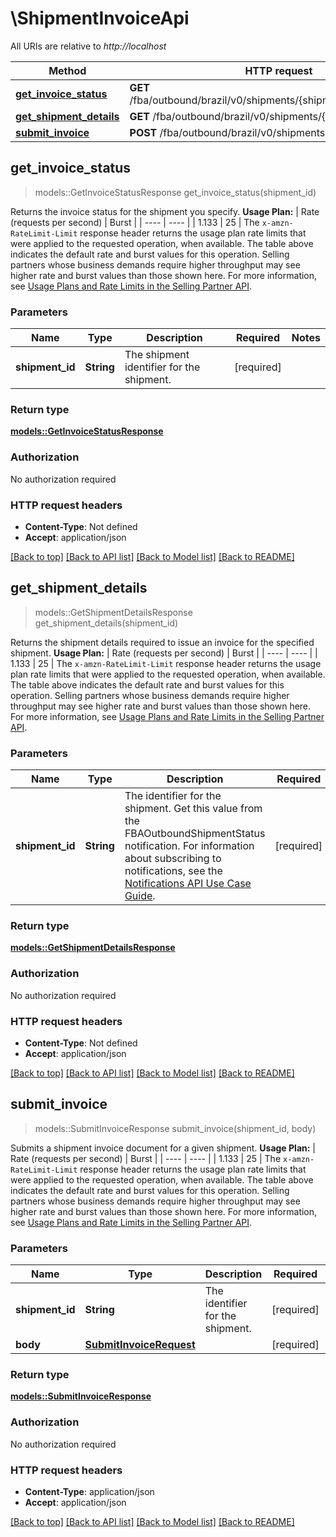 # \ShipmentInvoiceApi

All URIs are relative to *http://localhost*

Method | HTTP request | Description
------------- | ------------- | -------------
[**get_invoice_status**](ShipmentInvoiceApi.md#get_invoice_status) | **GET** /fba/outbound/brazil/v0/shipments/{shipmentId}/invoice/status | 
[**get_shipment_details**](ShipmentInvoiceApi.md#get_shipment_details) | **GET** /fba/outbound/brazil/v0/shipments/{shipmentId} | 
[**submit_invoice**](ShipmentInvoiceApi.md#submit_invoice) | **POST** /fba/outbound/brazil/v0/shipments/{shipmentId}/invoice | 



## get_invoice_status

> models::GetInvoiceStatusResponse get_invoice_status(shipment_id)


Returns the invoice status for the shipment you specify.  **Usage Plan:**  | Rate (requests per second) | Burst | | ---- | ---- | | 1.133 | 25 |  The `x-amzn-RateLimit-Limit` response header returns the usage plan rate limits that were applied to the requested operation, when available. The table above indicates the default rate and burst values for this operation. Selling partners whose business demands require higher throughput may see higher rate and burst values than those shown here. For more information, see [Usage Plans and Rate Limits in the Selling Partner API](doc:usage-plans-and-rate-limits-in-the-sp-api).

### Parameters


Name | Type | Description  | Required | Notes
------------- | ------------- | ------------- | ------------- | -------------
**shipment_id** | **String** | The shipment identifier for the shipment. | [required] |

### Return type

[**models::GetInvoiceStatusResponse**](GetInvoiceStatusResponse.md)

### Authorization

No authorization required

### HTTP request headers

- **Content-Type**: Not defined
- **Accept**: application/json

[[Back to top]](#) [[Back to API list]](../README.md#documentation-for-api-endpoints) [[Back to Model list]](../README.md#documentation-for-models) [[Back to README]](../README.md)


## get_shipment_details

> models::GetShipmentDetailsResponse get_shipment_details(shipment_id)


Returns the shipment details required to issue an invoice for the specified shipment.  **Usage Plan:**  | Rate (requests per second) | Burst | | ---- | ---- | | 1.133 | 25 |  The `x-amzn-RateLimit-Limit` response header returns the usage plan rate limits that were applied to the requested operation, when available. The table above indicates the default rate and burst values for this operation. Selling partners whose business demands require higher throughput may see higher rate and burst values than those shown here. For more information, see [Usage Plans and Rate Limits in the Selling Partner API](doc:usage-plans-and-rate-limits-in-the-sp-api).

### Parameters


Name | Type | Description  | Required | Notes
------------- | ------------- | ------------- | ------------- | -------------
**shipment_id** | **String** | The identifier for the shipment. Get this value from the FBAOutboundShipmentStatus notification. For information about subscribing to notifications, see the [Notifications API Use Case Guide](doc:notifications-api-v1-use-case-guide). | [required] |

### Return type

[**models::GetShipmentDetailsResponse**](GetShipmentDetailsResponse.md)

### Authorization

No authorization required

### HTTP request headers

- **Content-Type**: Not defined
- **Accept**: application/json

[[Back to top]](#) [[Back to API list]](../README.md#documentation-for-api-endpoints) [[Back to Model list]](../README.md#documentation-for-models) [[Back to README]](../README.md)


## submit_invoice

> models::SubmitInvoiceResponse submit_invoice(shipment_id, body)


Submits a shipment invoice document for a given shipment.  **Usage Plan:**  | Rate (requests per second) | Burst | | ---- | ---- | | 1.133 | 25 |  The `x-amzn-RateLimit-Limit` response header returns the usage plan rate limits that were applied to the requested operation, when available. The table above indicates the default rate and burst values for this operation. Selling partners whose business demands require higher throughput may see higher rate and burst values than those shown here. For more information, see [Usage Plans and Rate Limits in the Selling Partner API](doc:usage-plans-and-rate-limits-in-the-sp-api).

### Parameters


Name | Type | Description  | Required | Notes
------------- | ------------- | ------------- | ------------- | -------------
**shipment_id** | **String** | The identifier for the shipment. | [required] |
**body** | [**SubmitInvoiceRequest**](SubmitInvoiceRequest.md) |  | [required] |

### Return type

[**models::SubmitInvoiceResponse**](SubmitInvoiceResponse.md)

### Authorization

No authorization required

### HTTP request headers

- **Content-Type**: application/json
- **Accept**: application/json

[[Back to top]](#) [[Back to API list]](../README.md#documentation-for-api-endpoints) [[Back to Model list]](../README.md#documentation-for-models) [[Back to README]](../README.md)


